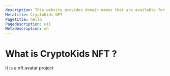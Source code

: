 ```yaml
---
description: This website provides domain names that are available for registration, generated from your business description using a large language model.
Metatitle: CryptoKids NFT
Pagetitle: hello
Pagedescription: uii
Metadescription: oh
---
```


# What is CryptoKids NFT ?

It is a nft avatar project 